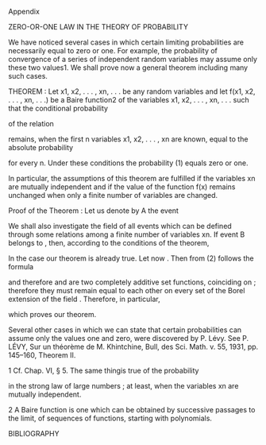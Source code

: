 Appendix

ZERO-OR-ONE LAW IN THE THEORY OF PROBABILITY

We have noticed several cases in which certain limiting probabilities are necessarily equal to zero or one. For example, the probability of convergence of a series of independent random variables may assume only these two values1. We shall prove now a general theorem including many such cases.

THEOREM : Let x1, x2, . . . , xn, . . . be any random variables and let f(x1, x2, . . . , xn, . . .) be a Baire function2 of the variables x1, x2, . . . , xn, . . . such that the conditional probability

of the relation

remains, when the first n variables x1, x2, . . . , xn are known, equal to the absolute probability

for every n. Under these conditions the probability (1) equals zero or one.

In particular, the assumptions of this theorem are fulfilled if the variables xn are mutually independent and if the value of the function f(x) remains unchanged when only a finite number of variables are changed.

Proof of the Theorem : Let us denote by A the event

We shall also investigate the field of all events which can be defined through some relations among a finite number of variables xn. If event B belongs to , then, according to the conditions of the theorem,

In the case our theorem is already true. Let now . Then from (2) follows the formula

and therefore and are two completely additive set functions, coinciding on ; therefore they must remain equal to each other on every set of the Borel extension of the field . Therefore, in particular,

which proves our theorem.

Several other cases in which we can state that certain probabilities can assume only the values one and zero, were discovered by P. Lévy. See P. LÉVY, Sur un théorème de M. Khintchine, Bull, des Sci. Math. v. 55, 1931, pp. 145–160, Theorem II.

1 Cf. Chap. VI, § 5. The same thingis true of the probability

in the strong law of large numbers ; at least, when the variables xn are mutually independent.

2 A Baire function is one which can be obtained by successive passages to the limit, of sequences of functions, starting with polynomials.

BIBLIOGRAPHY

